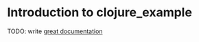 # Introduction to clojure_example

TODO: write [great documentation](http://jacobian.org/writing/what-to-write/)
